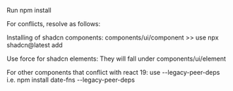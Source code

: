 Run npm install

For conflicts, resolve as follows:

Installing of shadcn components: components/ui/component >> use npx shadcn@latest add <component>

Use force for shadcn elements: They will fall under components/ui/element

For other components that conflict with react 19: use --legacy-peer-deps i.e. npm install date-fns --legacy-peer-deps
